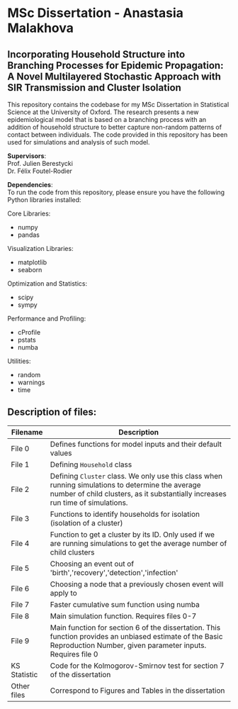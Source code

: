 # MSc Dissertation - Anastasia Malakhova

## Incorporating Household Structure into Branching Processes for Epidemic Propagation: A Novel Multilayered Stochastic Approach with SIR Transmission and Cluster Isolation

This repository contains the codebase for my MSc Dissertation in Statistical Science at the University of Oxford. The research presents a new epidemiological model that is based on a branching process with an addition of household structure to better capture non-random patterns of contact between individuals. The code provided in this repository has been used for simulations and analysis of such model. 

__Supervisors__: \
Prof. Julien Berestycki \
Dr. Félix Foutel-Rodier

__Dependencies__: \
To run the code from this repository, please ensure you have the following Python libraries installed:

Core Libraries:
* numpy
* pandas

Visualization Libraries:
* matplotlib
* seaborn

Optimization and Statistics:
* scipy
* sympy

Performance and Profiling:
* cProfile
* pstats
* numba

Utilities:
* random
* warnings
* time



## Description of files: 

| Filename       | Description     |
|----------------|---------------------------------------------------------------------------------------------------|
| File 0         | Defines functions for model inputs and their default values                                       |
| File 1         | Defining `Household` class                                                                        |
| File 2         | Defining `Cluster` class. We only use this class when running simulations to determine the average number of child clusters, as it substantially increases run time of simulations.                                |
| File 3         | Functions to identify households for isolation (isolation of a cluster)                                 |
| File 4         | Function to get a cluster by its ID. Only used if we are running simulations to get the average number of child clusters                                  |
| File 5         | Choosing an event out of 'birth','recovery','detection','infection'                                  |
| File 6         | Choosing a node that a previously chosen event will apply to                                   |
| File 7         | Faster cumulative sum function using numba                                   |
| File 8         | Main simulation function. Requires files 0-7                                   |
| File 9         | Main function for section 6 of the dissertation. This function provides an unbiased estimate of the Basic Reproduction Number, given parameter inputs. Requires file 0                                  |
| KS Statistic         | Code for the Kolmogorov-Smirnov test for section 7 of the dissertation                                  |
|  Other files      |           Correspond to Figures and Tables in the dissertation                             |






